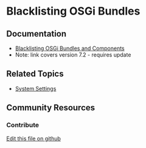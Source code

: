 # Blacklisting OSGi Bundles

## Documentation

* [Blacklisting OSGi Bundles and Components](https://portal.liferay.dev/docs/7-2/user/-/knowledge_base/u/blacklisting-osgi-bundles-and-components)
* Note: link covers version 7.2 - requires update

## Related Topics

* [System Settings](https://learn.liferay.com/dxp/7.x/en/system-administration/system_settings.html)

## Community Resources


### Contribute

[Edit this file on github](https://github.com/olafk/controlpanel-documentation-docs/blob/master/md/73en/com_liferay_configuration_admin_web_portlet_SystemSettingsPortlet/com.liferay.portal.bundle.blacklist.internal.BundleBlacklistConfiguration.md)
